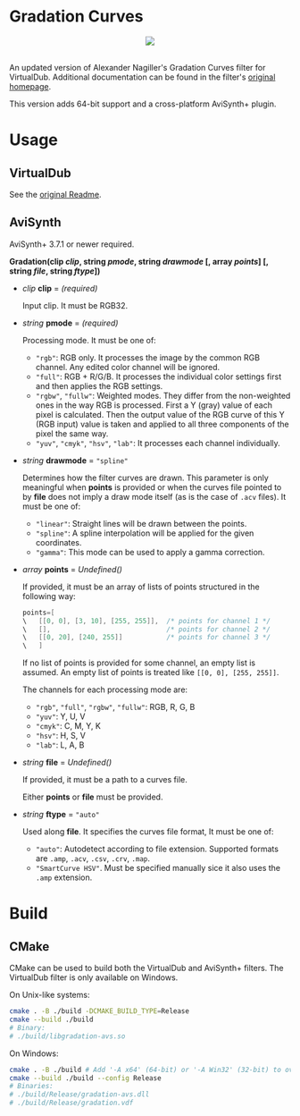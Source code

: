 # Gradation Curves

<div align="center">
<img src="https://user-images.githubusercontent.com/20713561/152564351-a3e2e9c5-8b24-42b6-9034-e348f62292a2.png"/>
</div></br>

An updated version of Alexander Nagiller's Gradation Curves filter for VirtualDub. Additional documentation can be found in the filter's [original homepage](https://neosol.at/vdub/index.html).

This version adds 64-bit support and a cross-platform AviSynth+ plugin.

# Usage

## VirtualDub

See the [original Readme](https://neosol.at/vdub/readme.html).

## AviSynth

AviSynth+ 3.7.1 or newer required.

**Gradation(clip *clip*, string *pmode*, string *drawmode* [, array *points*] [, string *file*, string *ftype*])**

* *clip* **clip** = *(required)*

    Input clip. It must be RGB32.

* *string* **pmode** = *(required)*

    Processing mode. It must be one of:

    * `"rgb"`: RGB only. It processes the image by the common RGB channel. Any edited color channel will be ignored.
    * `"full"`: RGB + R/G/B. It processes the individual color settings first and then applies the RGB settings.
    * `"rgbw"`, `"fullw"`: Weighted modes. They differ from the non-weighted ones in the way RGB is processed. First a Y (gray) value of each pixel is calculated. Then the output value of the RGB curve of this Y (RGB input) value is taken and applied to all three components of the pixel the same way.
    * `"yuv"`, `"cmyk"`, `"hsv"`, `"lab"`: It processes each channel individually.

* *string* **drawmode** = `"spline"`

    Determines how the filter curves are drawn. This parameter is only meaningful when **points** is provided or when the curves file pointed to by **file** does not imply a draw mode itself (as is the case of `.acv` files). It must be one of:

    * `"linear"`: Straight lines will be drawn between the points.
    * `"spline"`: A spline interpolation will be applied for the given coordinates.
    * `"gamma"`: This mode can be used to apply a gamma correction.

* *array* **points** = *Undefined()*

    If provided, it must be an array of lists of points structured in the following way:

    ```c
    points=[
    \   [[0, 0], [3, 10], [255, 255]],  /* points for channel 1 */
    \   [],                             /* points for channel 2 */
    \   [[0, 20], [240, 255]]           /* points for channel 3 */
    \   ]
    ```

    If no list of points is provided for some channel, an empty list is assumed. An empty list of points is treated like `[[0, 0], [255, 255]]`.

    The channels for each processing mode are:

    * `"rgb"`, `"full"`, `"rgbw"`, `"fullw"`: RGB, R, G, B
    * `"yuv"`: Y, U, V
    * `"cmyk"`: C, M, Y, K
    * `"hsv"`: H, S, V
    * `"lab"`: L, A, B

* *string* **file** = *Undefined()*

    If provided, it must be a path to a curves file.

    Either **points** or **file** must be provided.
    
* *string* **ftype** = `"auto"`

    Used along **file**. It specifies the curves file format, It must be one of:

    * `"auto"`: Autodetect according to file extension. Supported formats are `.amp`, `.acv`, `.csv`, `.crv`, `.map`.
    * `"SmartCurve HSV"`. Must be specified manually sice it also uses the `.amp` extension.


# Build

## CMake

CMake can be used to build both the VirtualDub and AviSynth+ filters. The VirtualDub filter is only available on Windows.

On Unix-like systems:

```sh
cmake . -B ./build -DCMAKE_BUILD_TYPE=Release
cmake --build ./build
# Binary:
# ./build/libgradation-avs.so
```

On Windows:

```sh
cmake . -B ./build # Add '-A x64' (64-bit) or '-A Win32' (32-bit) to override the default architecture.
cmake --build ./build --config Release
# Binaries:
# ./build/Release/gradation-avs.dll
# ./build/Release/gradation.vdf
```
